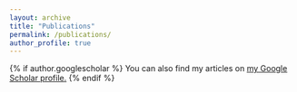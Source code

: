 ```yaml
---
layout: archive
title: "Publications"
permalink: /publications/
author_profile: true
---
```


{% if author.googlescholar %}
  You can also find my articles on <u><a href="https://scholar.google.co.uk/citations?user=wNaWUWEAAAAJ&hl=en">my Google Scholar profile</a>.</u>
{% endif %}

